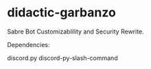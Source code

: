 # didactic-garbanzo
Sabre Bot Customizablility and Security Rewrite.


Dependencies:

discord.py
discord-py-slash-command